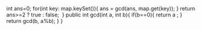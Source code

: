 int ans=0;
for(int key: map.keySet()){
ans = gcd(ans, map.get(key));
}
return ans>=2 ? true : false;
​
}
public int gcd(int a, int b){
if(b==0){
return a ;
}
return gcd(b, a%b);
}
}
​